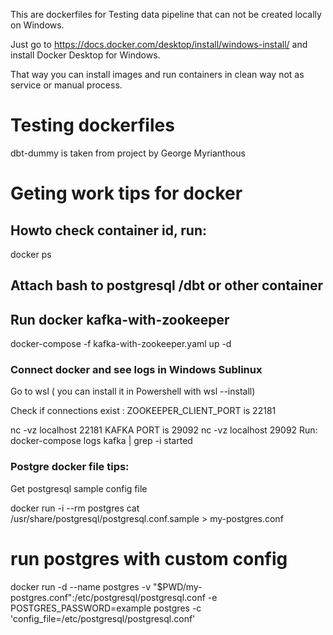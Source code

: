 This are dockerfiles for Testing data pipeline that can not be created locally on Windows.

Just go to https://docs.docker.com/desktop/install/windows-install/ and install Docker Desktop for Windows.

That way you can install images and run containers in clean way not as service or manual process.

# Testing dockerfiles 

dbt-dummy is taken from project by George Myrianthous 

# Geting work tips for docker

## Howto check container id, run:
docker ps

## Attach bash to postgresql /dbt or other container




## Run docker kafka-with-zookeeper
docker-compose -f kafka-with-zookeeper.yaml up -d 

### Connect docker and see logs in Windows Sublinux
Go to wsl ( you can install it in Powershell with wsl --install)

Check if connections exist :
ZOOKEEPER_CLIENT_PORT is 22181
 
nc -vz localhost 22181
KAFKA PORT is 29092
nc -vz localhost 29092
Run:
docker-compose logs kafka | grep -i started

### Postgre docker file tips:
Get postgresql sample config file 

docker run -i --rm postgres cat /usr/share/postgresql/postgresql.conf.sample > my-postgres.conf

# run postgres with custom config
docker run -d --name postgres -v "$PWD/my-postgres.conf":/etc/postgresql/postgresql.conf -e POSTGRES_PASSWORD=example postgres -c 'config_file=/etc/postgresql/postgresql.conf'